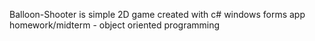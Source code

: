 Balloon-Shooter is simple 2D game created with c# windows forms app
homework/midterm - object oriented programming
